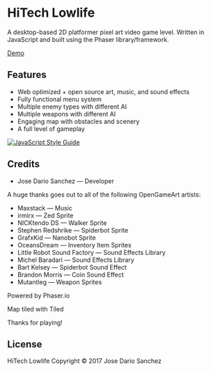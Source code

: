 # HiTech Lowlife

A desktop-based 2D platformer pixel art video game level. Written in JavaScript and built using the Phaser library/framework.

[Demo](http://game.darzyx.com/)

## Features
* Web optimized + open source art, music, and sound effects
* Fully functional menu system
* Multiple enemy types with different AI
* Multiple weapons with different AI
* Engaging map with obstacles and scenery
* A full level of gameplay

[![JavaScript Style Guide](https://img.shields.io/badge/code_style-standard-brightgreen.svg)](https://standardjs.com)

## Credits


* Jose Dario Sanchez — Developer

A huge thanks goes out to all of the following OpenGameArt artists:

* Maxstack — Music
* irmirx — Zed Sprite
* NICKtendo DS — Walker Sprite
* Stephen Redshrike — Spiderbot Sprite
* GrafxKid — Nanobot Sprite
* OceansDream — Inventory Item Sprites
* Little Robot Sound Factory — Sound Effects Library
* Michel Baradari — Sound Effects Library
* Bart Kelsey — Spiderbot Sound Effect
* Brandon Morris — Coin Sound Effect
* Mutantleg — Weapon Sprites

Powered by Phaser.io

Map tiled with Tiled

Thanks for playing!

## License 

HiTech Lowlife Copyright © 2017 Jose Dario Sanchez
